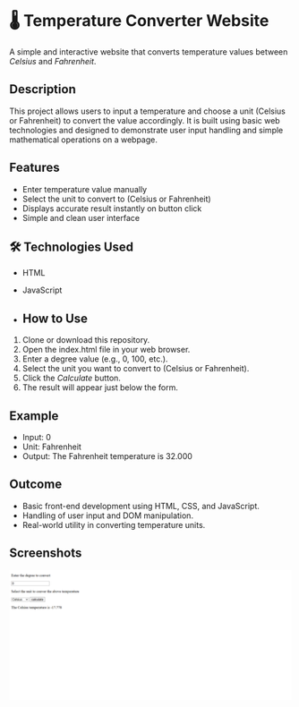 # 🌡 Temperature Converter Website

A simple and interactive website that converts temperature values between *Celsius* and *Fahrenheit*.

##  Description

This project allows users to input a temperature and choose a unit (Celsius or Fahrenheit) to convert the value accordingly. It is built using basic web technologies and designed to demonstrate user input handling and simple mathematical operations on a webpage.

##  Features

- Enter temperature value manually
- Select the unit to convert to (Celsius or Fahrenheit)
- Displays accurate result instantly on button click
- Simple and clean user interface

## 🛠 Technologies Used

- HTML
- JavaScript
  
- ##  How to Use

1. Clone or download this repository.
2. Open the index.html file in your web browser.
3. Enter a degree value (e.g., 0, 100, etc.).
4. Select the unit you want to convert to (Celsius or Fahrenheit).
5. Click the *Calculate* button.
6. The result will appear just below the form.

##  Example

- Input: 0
- Unit: Fahrenheit
- Output: The Fahrenheit temperature is 32.000

##  Outcome


- Basic front-end development using HTML, CSS, and JavaScript.
- Handling of user input and DOM manipulation.
- Real-world utility in converting temperature units.

 ## Screenshots
![image alt](https://github.com/anwinsyras/OIBSIP_domain_task3/blob/892f1b4a4856784e508c02e6498bb2e83e449489/Screenshot%202025-07-12%20220057.png)

